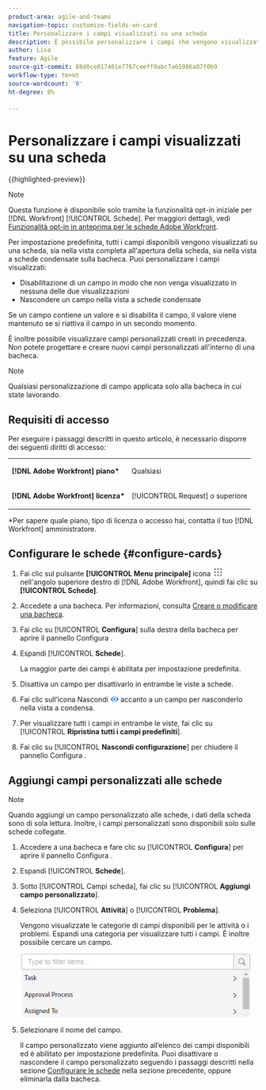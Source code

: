 ```yaml
---
product-area: agile-and-teams
navigation-topic: customize-fields-on-card
title: Personalizzare i campi visualizzati su una scheda
description: È possibile personalizzare i campi che vengono visualizzati su una scheda disattivando un campo in modo che non venga visualizzato nella vista a schede intere o a schede condensate oppure nascondendo un campo nella vista a schede condensate.
author: Lisa
feature: Agile
source-git-commit: 88d0ce017401e7767ceeff9abc7a65986a07f0b9
workflow-type: tm+mt
source-wordcount: '0'
ht-degree: 0%

---
```



# Personalizzare i campi visualizzati su una scheda

{{highlighted-preview}}

>[!NOTE]
>
>Questa funzione è disponibile solo tramite la funzionalità opt-in iniziale per [!DNL Workfront] [!UICONTROL Schede]. Per maggiori dettagli, vedi [Funzionalità opt-in in anteprima per le schede Adobe Workfront](/help/quicksilver/agile/get-started-with-boards/boards-early-feature-opt-in.md).

Per impostazione predefinita, tutti i campi disponibili vengono visualizzati su una scheda, sia nella vista completa all&#39;apertura della scheda, sia nella vista a schede condensate sulla bacheca. Puoi personalizzare i campi visualizzati:

* Disabilitazione di un campo in modo che non venga visualizzato in nessuna delle due visualizzazioni
* Nascondere un campo nella vista a schede condensate

Se un campo contiene un valore e si disabilita il campo, il valore viene mantenuto se si riattiva il campo in un secondo momento.

È inoltre possibile visualizzare campi personalizzati creati in precedenza. Non potete progettare e creare nuovi campi personalizzati all&#39;interno di una bacheca.

>[!NOTE]
>
>Qualsiasi personalizzazione di campo applicata solo alla bacheca in cui state lavorando.

## Requisiti di accesso

Per eseguire i passaggi descritti in questo articolo, è necessario disporre dei seguenti diritti di accesso:

<table style="table-layout:auto"> 
 <col> 
 </col> 
 <col> 
 </col> 
 <tbody> 
  <tr> 
   <td role="rowheader"><strong>[!DNL Adobe Workfront] piano*</strong></td> 
   <td> <p>Qualsiasi</p> </td> 
  </tr> 
  <tr> 
   <td role="rowheader"><strong>[!DNL Adobe Workfront] licenza*</strong></td> 
   <td> <p>[!UICONTROL Request] o superiore</p> </td> 
  </tr>
   </tbody> 
</table>

&#42;Per sapere quale piano, tipo di licenza o accesso hai, contatta il tuo [!DNL Workfront] amministratore.

## Configurare le schede {#configure-cards}

1. Fai clic sul pulsante **[!UICONTROL Menu principale]** icona ![](assets/main-menu-icon.png) nell&#39;angolo superiore destro di [!DNL Adobe Workfront], quindi fai clic su **[!UICONTROL Schede]**.
1. Accedete a una bacheca. Per informazioni, consulta [Creare o modificare una bacheca](../../agile/get-started-with-boards/create-edit-board.md).
1. Fai clic su [!UICONTROL **Configura**] sulla destra della bacheca per aprire il pannello Configura .
1. Espandi [!UICONTROL **Schede**].

   La maggior parte dei campi è abilitata per impostazione predefinita.

1. Disattiva un campo per disattivarlo in entrambe le viste a schede.
1. Fai clic sull’icona Nascondi ![Icona Nascondi](assets/eye-hide-icon.png) accanto a un campo per nasconderlo nella vista a condensa.
1. Per visualizzare tutti i campi in entrambe le viste, fai clic su [!UICONTROL **Ripristina tutti i campi predefiniti**].
1. Fai clic su [!UICONTROL **Nascondi configurazione**] per chiudere il pannello Configura .

<div class="preview">

## Aggiungi campi personalizzati alle schede

>[!NOTE]
>
>Quando aggiungi un campo personalizzato alle schede, i dati della scheda sono di sola lettura. Inoltre, i campi personalizzati sono disponibili solo sulle schede collegate.

1. Accedere a una bacheca e fare clic su [!UICONTROL **Configura**] per aprire il pannello Configura .
1. Espandi [!UICONTROL **Schede**].
1. Sotto [!UICONTROL Campi scheda], fai clic su [!UICONTROL **Aggiungi campo personalizzato**].
1. Seleziona [!UICONTROL **Attività**] o [!UICONTROL **Problema**].

   Vengono visualizzate le categorie di campi disponibili per le attività o i problemi. Espandi una categoria per visualizzare tutti i campi. È inoltre possibile cercare un campo.

   ![Cerca campo personalizzato](assets/boards-search-for-custom-field.png)

1. Selezionare il nome del campo.

   Il campo personalizzato viene aggiunto all’elenco dei campi disponibili ed è abilitato per impostazione predefinita. Puoi disattivare o nascondere il campo personalizzato seguendo i passaggi descritti nella sezione [Configurare le schede](customize-fields-on-card.md#configure-cards) nella sezione precedente, oppure eliminarla dalla bacheca.

</div>
